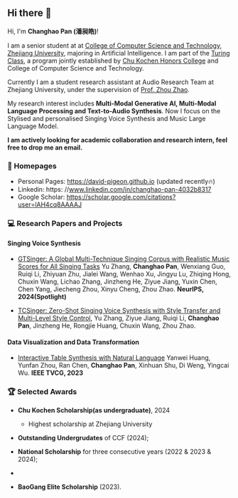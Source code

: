 ## Hi there 👋

Hi, I'm **Changhao Pan (潘昶皓)**! 

I am a senior student at at [College of Computer Science and Technology](http://www.en.cs.zju.edu.cn/), [Zhejiang University](https://www.zju.edu.cn/english/), majoring in Artificial Intelligence. I am part of the [Turing Class](http://www.en.cs.zju.edu.cn/turing_honors_class/list.htm), a program jointly established by [Chu Kochen Honors College](ckc.zju.edu.cn) and College of Computer Science and Technology.

Currently I am a student research assistant at Audio Research Team at Zhejiang University, under the supervision of [Prof. Zhou Zhao](https://person.zju.edu.cn/zhaozhou).

My research interest includes **Multi-Modal Generative AI, Multi-Modal Language Processing and Text-to-Audio Synthesis**. Now I focus on the Stylised and personalised Singing Voice Synthesis and Music Large Language Model. 

**I am actively looking for academic collaboration and research intern, feel free to drop me an email.**

### 📎 Homepages
- Personal Pages: https://david-pigeon.github.io (updated recently🔥)
- Linkedin: https: //www.linkedin.com/in/changhao-pan-4032b8317
- Google Scholar: https://scholar.google.com/citations?user=lAH4cq8AAAAJ

### 💻 Research Papers and Projects

#### Singing Voice Synthesis

- [GTSinger: A Global Multi-Technique Singing Corpus with Realistic Music Scores for All Singing Tasks](https://github.com/GTSinger/GTSinger) Yu Zhang, **Changhao Pan**, Wenxiang Guo, Ruiqi Li, Zhiyuan Zhu, Jialei Wang, Wenhao Xu, Jingyu Lu, Zhiqing Hong, Chuxin Wang, Lichao Zhang, Jinzheng He, Ziyue Jiang, Yuxin Chen, Chen Yang, Jiecheng Zhou, Xinyu Cheng, Zhou Zhao. **NeurIPS, 2024(Spotlight)**

- [TCSinger: Zero-Shot Singing Voice Synthesis with Style Transfer and Multi-Level Style Control](https://arxiv.org/abs/2409.15977v2), Yu Zhang, Ziyue Jiang, Ruiqi Li, **Changhao Pan**, Jinzheng He, Rongjie Huang, Chuxin Wang, Zhou Zhao.

#### Data Visualization and Data Transformation

- [Interactive Table Synthesis with Natural Language](https://ieeexplore.ieee.org/document/10304286) Yanwei Huang, Yunfan Zhou, Ran Chen, **Changhao Pan**, Xinhuan Shu, Di Weng, Yingcai Wu. **IEEE TVCG, 2023**

### 🏆 Selected Awards

- **Chu Kochen Scholarship(as undergraduate)**, 2024
  - Highest scholarship at Zhejiang University

- **Outstanding Undergrudates** of CCF (2024);

- **National Scholarship** for three consecutive years (2022 & 2023 & 2024);
- 
- **BaoGang Elite Scholarship** (2023).




